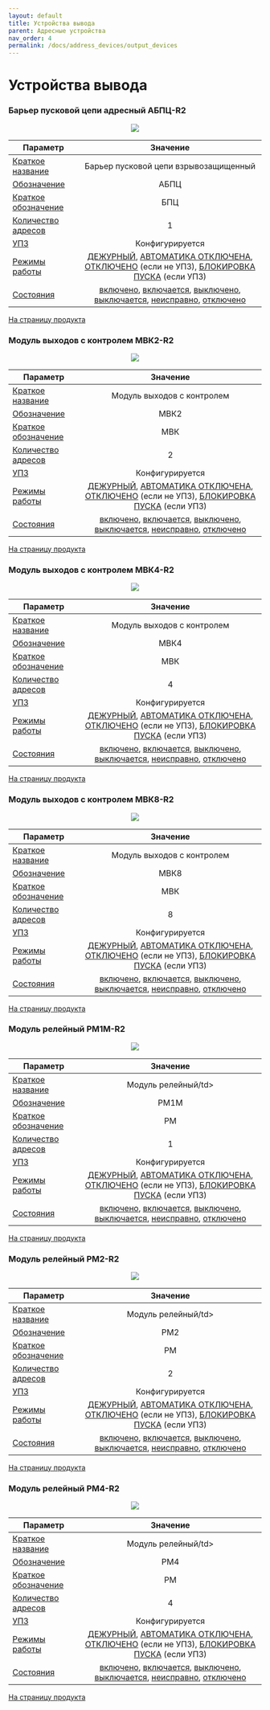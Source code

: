 ```yaml
---
layout: default
title: Устройства вывода
parent: Адресные устройства
nav_order: 4
permalink: /docs/address_devices/output_devices
---
```


# Устройства вывода
### Барьер пусковой цепи адресный АБПЦ-R2

<p align="center">
<img src="../../assets/images/devices/abpc.png">
</p>

<table> 
  <thead> 
    <tr> 
      <th style="text-align: center">Параметр</th>
      <th style="text-align: center">Значение</th>
    </tr>
  </thead> 
  <tbody>
    <tr>
      <td style="text-align: left"><a href="/gk_manual/docs/docs/address_devices#краткое_название_устройства">Краткое название</a></td>
      <td style="text-align: center">Барьер пусковой цепи взрывозащищенный</td>
    </tr>
    <tr>
      <td style="text-align: left"><a href="/gk_manual/docs/address_devices#обозначение_устройства">Обозначение</a></td>
      <td style="text-align: center">АБПЦ</td>
    </tr>
    <tr>
      <td style="text-align: left"><a href="/gk_manual/docs/address_devices#краткое_обозначение_устройства">Краткое обозначение</a></td>
      <td style="text-align: center">БПЦ</td>
    </tr>
    <tr>
      <td style="text-align: left"><a href="/gk_manual/docs/address_devices#количество_адресов">Количество адресов</a></td>
      <td style="text-align: center">1</td>
    </tr>
    <tr>
      <td style="text-align: left"><a href="/gk_manual/docs/address_devices#устройство_противопожарной_защиты">УПЗ</a></td>
      <td style="text-align: center">Конфигурируется</td>
    </tr>
    <tr>
      <td style="text-align: left"><a href="/gk_manual/docs/address_devices#режимы-работы-ау">Режимы работы</a></td>
      <td style="text-align: center"><a href="/gk_manual/docs/address_devices#режим_работы_ау_дежурный">ДЕЖУРНЫЙ</a>, <a href="/gk_manual/docs/address_devices#режим_работы_ау_автоматика_отключена">АВТОМАТИКА ОТКЛЮЧЕНА</a>, <a href="/gk_manual/docs/address_devices#режим_работы_ау_отключено">ОТКЛЮЧЕНО</a> (если не УПЗ), <a href="/gk_manual/docs/address_devices#режим_работы_ау_блокировка_пуска">БЛОКИРОВКА ПУСКА</a> (если УПЗ)</td>
    </tr>
    <tr>
      <td style="text-align: left"><a href="/gk_manual/docs/address_devices#состояния-ау">Состояния</a></td>
      <td style="text-align: center"><a href="/gk_manual/docs/address_devices#состояние_ау_включено">включено</a>, <a href="/gk_manual/docs/address_devices#состояние_ау_включается">включается</a>, <a href="/gk_manual/docs/address_devices#состояние_ау_выключено">выключено</a>, <a href="/gk_manual/docs/address_devices#состояние_ау_выключается">выключается</a>, <a href="/gk_manual/docs/address_devices#состояние_ау_неисправно">неисправно</a>, <a href="/gk_manual/docs/address_devices#состояние_ау_отключено">отключено</a></td>
    </tr>    
  </tbody>
</table>

<a href="https://products.rubezh.ru/products/abpts_r2-3330/" target="_blank">На страницу продукта</a>

### Модуль выходов с контролем МВК2-R2

<p align="center">
<img src="../../assets/images/devices/mvk2.png">
</p>

<table> 
  <thead> 
    <tr> 
      <th style="text-align: center">Параметр</th>
      <th style="text-align: center">Значение</th>
    </tr>
  </thead> 
  <tbody>
    <tr>
      <td style="text-align: left"><a href="/gk_manual/docs/docs/address_devices#краткое_название_устройства">Краткое название</a></td>
      <td style="text-align: center">Модуль выходов с контролем</td>
    </tr>
    <tr>
      <td style="text-align: left"><a href="/gk_manual/docs/address_devices#обозначение_устройства">Обозначение</a></td>
      <td style="text-align: center">МВК2</td>
    </tr>
    <tr>
      <td style="text-align: left"><a href="/gk_manual/docs/address_devices#краткое_обозначение_устройства">Краткое обозначение</a></td>
      <td style="text-align: center">МВК</td>
    </tr>
    <tr>
      <td style="text-align: left"><a href="/gk_manual/docs/address_devices#количество_адресов">Количество адресов</a></td>
      <td style="text-align: center">2</td>
    </tr>
    <tr>
      <td style="text-align: left"><a href="/gk_manual/docs/address_devices#устройство_противопожарной_защиты">УПЗ</a></td>
      <td style="text-align: center">Конфигурируется</td>
    </tr>
    <tr>
      <td style="text-align: left"><a href="/gk_manual/docs/address_devices#режимы-работы-ау">Режимы работы</a></td>
      <td style="text-align: center"><a href="/gk_manual/docs/address_devices#режим_работы_ау_дежурный">ДЕЖУРНЫЙ</a>, <a href="/gk_manual/docs/address_devices#режим_работы_ау_автоматика_отключена">АВТОМАТИКА ОТКЛЮЧЕНА</a>, <a href="/gk_manual/docs/address_devices#режим_работы_ау_отключено">ОТКЛЮЧЕНО</a> (если не УПЗ), <a href="/gk_manual/docs/address_devices#режим_работы_ау_блокировка_пуска">БЛОКИРОВКА ПУСКА</a> (если УПЗ)</td>
    </tr>
    <tr>
      <td style="text-align: left"><a href="/gk_manual/docs/address_devices#состояния-ау">Состояния</a></td>
      <td style="text-align: center"><a href="/gk_manual/docs/address_devices#состояние_ау_включено">включено</a>, <a href="/gk_manual/docs/address_devices#состояние_ау_включается">включается</a>, <a href="/gk_manual/docs/address_devices#состояние_ау_выключено">выключено</a>, <a href="/gk_manual/docs/address_devices#состояние_ау_выключается">выключается</a>, <a href="/gk_manual/docs/address_devices#состояние_ау_неисправно">неисправно</a>, <a href="/gk_manual/docs/address_devices#состояние_ау_отключено">отключено</a></td>
    </tr>    
  </tbody>
</table>

<a href="https://products.rubezh.ru/products/mvk2_r2-3367/" target="_blank">На страницу продукта</a>

### Модуль выходов с контролем МВК4-R2

<p align="center">
<img src="../../assets/images/devices/mvk4.png">
</p>

<table> 
  <thead> 
    <tr> 
      <th style="text-align: center">Параметр</th>
      <th style="text-align: center">Значение</th>
    </tr>
  </thead> 
  <tbody>
    <tr>
      <td style="text-align: left"><a href="/gk_manual/docs/docs/address_devices#краткое_название_устройства">Краткое название</a></td>
      <td style="text-align: center">Модуль выходов с контролем</td>
    </tr>
    <tr>
      <td style="text-align: left"><a href="/gk_manual/docs/address_devices#обозначение_устройства">Обозначение</a></td>
      <td style="text-align: center">МВК4</td>
    </tr>
    <tr>
      <td style="text-align: left"><a href="/gk_manual/docs/address_devices#краткое_обозначение_устройства">Краткое обозначение</a></td>
      <td style="text-align: center">МВК</td>
    </tr>
    <tr>
      <td style="text-align: left"><a href="/gk_manual/docs/address_devices#количество_адресов">Количество адресов</a></td>
      <td style="text-align: center">4</td>
    </tr>
    <tr>
      <td style="text-align: left"><a href="/gk_manual/docs/address_devices#устройство_противопожарной_защиты">УПЗ</a></td>
      <td style="text-align: center">Конфигурируется</td>
    </tr>
    <tr>
      <td style="text-align: left"><a href="/gk_manual/docs/address_devices#режимы-работы-ау">Режимы работы</a></td>
      <td style="text-align: center"><a href="/gk_manual/docs/address_devices#режим_работы_ау_дежурный">ДЕЖУРНЫЙ</a>, <a href="/gk_manual/docs/address_devices#режим_работы_ау_автоматика_отключена">АВТОМАТИКА ОТКЛЮЧЕНА</a>, <a href="/gk_manual/docs/address_devices#режим_работы_ау_отключено">ОТКЛЮЧЕНО</a> (если не УПЗ), <a href="/gk_manual/docs/address_devices#режим_работы_ау_блокировка_пуска">БЛОКИРОВКА ПУСКА</a> (если УПЗ)</td>
    </tr>
    <tr>
      <td style="text-align: left"><a href="/gk_manual/docs/address_devices#состояния-ау">Состояния</a></td>
      <td style="text-align: center"><a href="/gk_manual/docs/address_devices#состояние_ау_включено">включено</a>, <a href="/gk_manual/docs/address_devices#состояние_ау_включается">включается</a>, <a href="/gk_manual/docs/address_devices#состояние_ау_выключено">выключено</a>, <a href="/gk_manual/docs/address_devices#состояние_ау_выключается">выключается</a>, <a href="/gk_manual/docs/address_devices#состояние_ау_неисправно">неисправно</a>, <a href="/gk_manual/docs/address_devices#состояние_ау_отключено">отключено</a></td>
    </tr>    
  </tbody>
</table>

<a href="https://products.rubezh.ru/products/mvk4_r2-3360/" target="_blank">На страницу продукта</a>

### Модуль выходов с контролем МВК8-R2

<p align="center">
<img src="../../assets/images/devices/mvk8.png">
</p>

<table> 
  <thead> 
    <tr> 
      <th style="text-align: center">Параметр</th>
      <th style="text-align: center">Значение</th>
    </tr>
  </thead> 
  <tbody>
    <tr>
      <td style="text-align: left"><a href="/gk_manual/docs/docs/address_devices#краткое_название_устройства">Краткое название</a></td>
      <td style="text-align: center">Модуль выходов с контролем</td>
    </tr>
    <tr>
      <td style="text-align: left"><a href="/gk_manual/docs/address_devices#обозначение_устройства">Обозначение</a></td>
      <td style="text-align: center">МВК8</td>
    </tr>
    <tr>
      <td style="text-align: left"><a href="/gk_manual/docs/address_devices#краткое_обозначение_устройства">Краткое обозначение</a></td>
      <td style="text-align: center">МВК</td>
    </tr>
    <tr>
      <td style="text-align: left"><a href="/gk_manual/docs/address_devices#количество_адресов">Количество адресов</a></td>
      <td style="text-align: center">8</td>
    </tr>
    <tr>
      <td style="text-align: left"><a href="/gk_manual/docs/address_devices#устройство_противопожарной_защиты">УПЗ</a></td>
      <td style="text-align: center">Конфигурируется</td>
    </tr>
    <tr>
      <td style="text-align: left"><a href="/gk_manual/docs/address_devices#режимы-работы-ау">Режимы работы</a></td>
      <td style="text-align: center"><a href="/gk_manual/docs/address_devices#режим_работы_ау_дежурный">ДЕЖУРНЫЙ</a>, <a href="/gk_manual/docs/address_devices#режим_работы_ау_автоматика_отключена">АВТОМАТИКА ОТКЛЮЧЕНА</a>, <a href="/gk_manual/docs/address_devices#режим_работы_ау_отключено">ОТКЛЮЧЕНО</a> (если не УПЗ), <a href="/gk_manual/docs/address_devices#режим_работы_ау_блокировка_пуска">БЛОКИРОВКА ПУСКА</a> (если УПЗ)</td>
    </tr>
    <tr>
      <td style="text-align: left"><a href="/gk_manual/docs/address_devices#состояния-ау">Состояния</a></td>
      <td style="text-align: center"><a href="/gk_manual/docs/address_devices#состояние_ау_включено">включено</a>, <a href="/gk_manual/docs/address_devices#состояние_ау_включается">включается</a>, <a href="/gk_manual/docs/address_devices#состояние_ау_выключено">выключено</a>, <a href="/gk_manual/docs/address_devices#состояние_ау_выключается">выключается</a>, <a href="/gk_manual/docs/address_devices#состояние_ау_неисправно">неисправно</a>, <a href="/gk_manual/docs/address_devices#состояние_ау_отключено">отключено</a></td>
    </tr>    
  </tbody>
</table>

<a href="https://products.rubezh.ru/products/mvk8_r2-3377/" target="_blank">На страницу продукта</a>

### Модуль релейный РМ1М-R2

<p align="center">
<img src="../../assets/images/devices/rm4.png">
</p>

<table> 
  <thead> 
    <tr> 
      <th style="text-align: center">Параметр</th>
      <th style="text-align: center">Значение</th>
    </tr>
  </thead> 
  <tbody>
    <tr>
      <td style="text-align: left"><a href="/gk_manual/docs/docs/address_devices#краткое_название_устройства">Краткое название</a></td>
      <td style="text-align: center">Модуль релейный/td>
    </tr>
    <tr>
      <td style="text-align: left"><a href="/gk_manual/docs/address_devices#обозначение_устройства">Обозначение</a></td>
      <td style="text-align: center">РМ1М</td>
    </tr>
    <tr>
      <td style="text-align: left"><a href="/gk_manual/docs/address_devices#краткое_обозначение_устройства">Краткое обозначение</a></td>
      <td style="text-align: center">РМ</td>
    </tr>
    <tr>
      <td style="text-align: left"><a href="/gk_manual/docs/address_devices#количество_адресов">Количество адресов</a></td>
      <td style="text-align: center">1</td>
    </tr>
    <tr>
      <td style="text-align: left"><a href="/gk_manual/docs/address_devices#устройство_противопожарной_защиты">УПЗ</a></td>
      <td style="text-align: center">Конфигурируется</td>
    </tr>
    <tr>
      <td style="text-align: left"><a href="/gk_manual/docs/address_devices#режимы-работы-ау">Режимы работы</a></td>
      <td style="text-align: center"><a href="/gk_manual/docs/address_devices#режим_работы_ау_дежурный">ДЕЖУРНЫЙ</a>, <a href="/gk_manual/docs/address_devices#режим_работы_ау_автоматика_отключена">АВТОМАТИКА ОТКЛЮЧЕНА</a>, <a href="/gk_manual/docs/address_devices#режим_работы_ау_отключено">ОТКЛЮЧЕНО</a> (если не УПЗ), <a href="/gk_manual/docs/address_devices#режим_работы_ау_блокировка_пуска">БЛОКИРОВКА ПУСКА</a> (если УПЗ)</td>
    </tr>
    <tr>
      <td style="text-align: left"><a href="/gk_manual/docs/address_devices#состояния-ау">Состояния</a></td>
      <td style="text-align: center"><a href="/gk_manual/docs/address_devices#состояние_ау_включено">включено</a>, <a href="/gk_manual/docs/address_devices#состояние_ау_включается">включается</a>, <a href="/gk_manual/docs/address_devices#состояние_ау_выключено">выключено</a>, <a href="/gk_manual/docs/address_devices#состояние_ау_выключается">выключается</a>, <a href="/gk_manual/docs/address_devices#состояние_ау_неисправно">неисправно</a>, <a href="/gk_manual/docs/address_devices#состояние_ау_отключено">отключено</a></td>
    </tr>    
  </tbody>
</table>

<a href="https://products.rubezh.ru/products/rm_r2-3376/" target="_blank">На страницу продукта</a>

### Модуль релейный РМ2-R2

<p align="center">
<img src="../../assets/images/devices/rm4.png">
</p>

<table> 
  <thead> 
    <tr> 
      <th style="text-align: center">Параметр</th>
      <th style="text-align: center">Значение</th>
    </tr>
  </thead> 
  <tbody>
    <tr>
      <td style="text-align: left"><a href="/gk_manual/docs/docs/address_devices#краткое_название_устройства">Краткое название</a></td>
      <td style="text-align: center">Модуль релейный/td>
    </tr>
    <tr>
      <td style="text-align: left"><a href="/gk_manual/docs/address_devices#обозначение_устройства">Обозначение</a></td>
      <td style="text-align: center">РМ2</td>
    </tr>
    <tr>
      <td style="text-align: left"><a href="/gk_manual/docs/address_devices#краткое_обозначение_устройства">Краткое обозначение</a></td>
      <td style="text-align: center">РМ</td>
    </tr>
    <tr>
      <td style="text-align: left"><a href="/gk_manual/docs/address_devices#количество_адресов">Количество адресов</a></td>
      <td style="text-align: center">2</td>
    </tr>
    <tr>
      <td style="text-align: left"><a href="/gk_manual/docs/address_devices#устройство_противопожарной_защиты">УПЗ</a></td>
      <td style="text-align: center">Конфигурируется</td>
    </tr>
    <tr>
      <td style="text-align: left"><a href="/gk_manual/docs/address_devices#режимы-работы-ау">Режимы работы</a></td>
      <td style="text-align: center"><a href="/gk_manual/docs/address_devices#режим_работы_ау_дежурный">ДЕЖУРНЫЙ</a>, <a href="/gk_manual/docs/address_devices#режим_работы_ау_автоматика_отключена">АВТОМАТИКА ОТКЛЮЧЕНА</a>, <a href="/gk_manual/docs/address_devices#режим_работы_ау_отключено">ОТКЛЮЧЕНО</a> (если не УПЗ), <a href="/gk_manual/docs/address_devices#режим_работы_ау_блокировка_пуска">БЛОКИРОВКА ПУСКА</a> (если УПЗ)</td>
    </tr>
    <tr>
      <td style="text-align: left"><a href="/gk_manual/docs/address_devices#состояния-ау">Состояния</a></td>
      <td style="text-align: center"><a href="/gk_manual/docs/address_devices#состояние_ау_включено">включено</a>, <a href="/gk_manual/docs/address_devices#состояние_ау_включается">включается</a>, <a href="/gk_manual/docs/address_devices#состояние_ау_выключено">выключено</a>, <a href="/gk_manual/docs/address_devices#состояние_ау_выключается">выключается</a>, <a href="/gk_manual/docs/address_devices#состояние_ау_неисправно">неисправно</a>, <a href="/gk_manual/docs/address_devices#состояние_ау_отключено">отключено</a></td>
    </tr>    
  </tbody>
</table>

<a href="https://products.rubezh.ru/products/rm_r2-3376/" target="_blank">На страницу продукта</a>

### Модуль релейный РМ4-R2

<p align="center">
<img src="../../assets/images/devices/rm4.png">
</p>

<table> 
  <thead> 
    <tr> 
      <th style="text-align: center">Параметр</th>
      <th style="text-align: center">Значение</th>
    </tr>
  </thead> 
  <tbody>
    <tr>
      <td style="text-align: left"><a href="/gk_manual/docs/docs/address_devices#краткое_название_устройства">Краткое название</a></td>
      <td style="text-align: center">Модуль релейный/td>
    </tr>
    <tr>
      <td style="text-align: left"><a href="/gk_manual/docs/address_devices#обозначение_устройства">Обозначение</a></td>
      <td style="text-align: center">РМ4</td>
    </tr>
    <tr>
      <td style="text-align: left"><a href="/gk_manual/docs/address_devices#краткое_обозначение_устройства">Краткое обозначение</a></td>
      <td style="text-align: center">РМ</td>
    </tr>
    <tr>
      <td style="text-align: left"><a href="/gk_manual/docs/address_devices#количество_адресов">Количество адресов</a></td>
      <td style="text-align: center">4</td>
    </tr>
    <tr>
      <td style="text-align: left"><a href="/gk_manual/docs/address_devices#устройство_противопожарной_защиты">УПЗ</a></td>
      <td style="text-align: center">Конфигурируется</td>
    </tr>
    <tr>
      <td style="text-align: left"><a href="/gk_manual/docs/address_devices#режимы-работы-ау">Режимы работы</a></td>
      <td style="text-align: center"><a href="/gk_manual/docs/address_devices#режим_работы_ау_дежурный">ДЕЖУРНЫЙ</a>, <a href="/gk_manual/docs/address_devices#режим_работы_ау_автоматика_отключена">АВТОМАТИКА ОТКЛЮЧЕНА</a>, <a href="/gk_manual/docs/address_devices#режим_работы_ау_отключено">ОТКЛЮЧЕНО</a> (если не УПЗ), <a href="/gk_manual/docs/address_devices#режим_работы_ау_блокировка_пуска">БЛОКИРОВКА ПУСКА</a> (если УПЗ)</td>
    </tr>
    <tr>
      <td style="text-align: left"><a href="/gk_manual/docs/address_devices#состояния-ау">Состояния</a></td>
      <td style="text-align: center"><a href="/gk_manual/docs/address_devices#состояние_ау_включено">включено</a>, <a href="/gk_manual/docs/address_devices#состояние_ау_включается">включается</a>, <a href="/gk_manual/docs/address_devices#состояние_ау_выключено">выключено</a>, <a href="/gk_manual/docs/address_devices#состояние_ау_выключается">выключается</a>, <a href="/gk_manual/docs/address_devices#состояние_ау_неисправно">неисправно</a>, <a href="/gk_manual/docs/address_devices#состояние_ау_отключено">отключено</a></td>
    </tr>    
  </tbody>
</table>

<a href="https://products.rubezh.ru/products/rm_r2-3376/" target="_blank">На страницу продукта</a>
